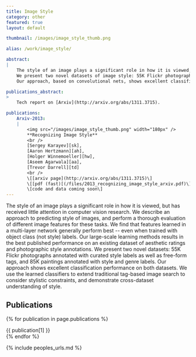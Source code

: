 ```yaml
---
title: Image Style
category: other
featured: true
layout: default

thumbnail: /images/image_style_thumb.png

alias: /work/image_style/

abstract:
|
    The style of an image plays a significant role in how it is viewed, but has received little attention in computer vision research.
    We present two novel datasets of image style: 55K Flickr photographs and 85K paintings.
    Our approach, based on convolutional nets, shows excellent classification performance on both datasets.

publications_abstract:
>
    Tech report on [Arxiv](http://arxiv.org/abs/1311.3715).

publications:
    Arxiv-2013:
    |
        <img src="/images/image_style_thumb.png" width="180px" />
        **Recognizing Image Style**
        <br />
        [Sergey Karayev][sk],
        [Aaron Hertzmann][ah],
        [Holger Winnemoeller][hw],
        [Aseem Agarwala][aa],
        [Trevor Darrell][td]
        <br />
        \[[arxiv page](http://arxiv.org/abs/1311.3715)\]
        \[[pdf (fast)[(/files/2013_recognizing_image_style_arxiv.pdf)\]
        \[code and data coming soon\]
---
```


<p class="abstract">
The style of an image plays a significant role in how it is viewed, but has received little attention in computer vision research.
We describe an approach to predicting style of images, and perform a thorough evaluation of different image features for these tasks.
We find that features learned in a multi-layer network generally perform best -- even when trained with object class (not style) labels.
Our large-scale learning methods results in the best published performance on an existing dataset of aesthetic ratings and photographic style annotations.
We present two novel datasets: 55K Flickr photographs annotated with curated style labels as well as free-form tags, and 85K paintings annotated with style and genre labels.
Our approach shows excellent classification performance on both datasets.
We use the learned classifiers to extend traditional tag-based image search to consider stylistic constraints, and demonstrate cross-dataset understanding of style.
</p>

## Publications

{% for publication in page.publications %}
<div class="publication" markdown="1">
{{ publication[1] }}
</div>
{% endfor %}

{% include peoples_urls.md %}
